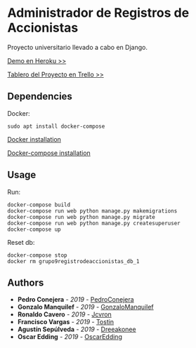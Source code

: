 # Administrador de Registros de Accionistas
Proyecto universitario llevado a cabo en Django.

[Demo en Heroku >>](https://registro-accionistas.herokuapp.com/)

[Tablero del Proyecto en Trello >>](https://trello.com/b/BP7z3o5H/grupo9registro-de-accionistas)

## Dependencies
Docker:
```Docker
sudo apt install docker-compose
```
[Docker installation](https://docs.docker.com/install/)

[Docker-compose installation](https://docs.docker.com/compose/install/)

## Usage
Run:
```docker-compose
docker-compose build
docker-compose run web python manage.py makemigrations
docker-compose run web python manage.py migrate
docker-compose run web python manage.py createsuperuser
docker-compose up
```

Reset db:
```docker-compose
docker-compose stop
docker rm grupo9registrodeaccionistas_db_1
```

## Authors
* **Pedro Conejera** - *2019* - [PedroConejera](https://github.com/PedroConejera)
* **Gonzalo Manquilef** - *2019* - [GonzaloManquilef](https://github.com/GonzaloManquilef)
* **Ronaldo Cavero** - *2019* - [Jcvron](https://github.com/jcvron)
* **Francisco Vargas** - *2019* - [Tostin](https://github.com/Tostin)
* **Agustín Sepúlveda** - *2019* - [Dreeakonee](https://github.com/Dreeakonee)
* **Oscar Edding** - *2019* - [OscarEdding](https://github.com/OscarEdding)
